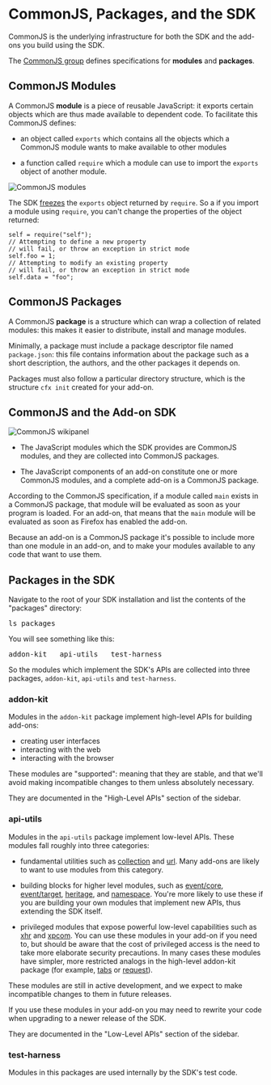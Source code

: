 <!-- This Source Code Form is subject to the terms of the Mozilla Public
   - License, v. 2.0. If a copy of the MPL was not distributed with this
   - file, You can obtain one at http://mozilla.org/MPL/2.0/. -->

# CommonJS, Packages, and the SDK #

CommonJS is the underlying infrastructure for both the SDK and the add-ons
you build using the SDK.

The [CommonJS group](http://wiki.commonjs.org/wiki/CommonJS) defines
specifications for **modules** and **packages**.

## CommonJS Modules ##

A CommonJS **module** is a piece of reusable JavaScript: it exports certain
objects which are thus made available to dependent code. To facilitate this
CommonJS defines:

* an object called `exports` which contains all the objects which a CommonJS
module wants to make available to other modules

* a function called `require` which a module can use to import the `exports`
object of another module.

![CommonJS modules](static-files/media/commonjs-modules.png)

The SDK
[freezes](https://developer.mozilla.org/en/JavaScript/Reference/Global_Objects/Object/freeze)
the `exports` object returned by `require`. So a if you import a module using
`require`, you can't change the properties of the object returned:

    self = require("self");
    // Attempting to define a new property
    // will fail, or throw an exception in strict mode
    self.foo = 1;
    // Attempting to modify an existing property
    // will fail, or throw an exception in strict mode
    self.data = "foo";

## CommonJS Packages ##

A CommonJS **package** is a structure which can wrap a collection of related
modules: this makes it easier to distribute, install and manage modules.

Minimally, a package must include a package descriptor file named
`package.json`: this file contains information about the package such as a short
description, the authors, and the other packages it depends on.

Packages must also follow a particular directory structure, which is the
structure `cfx init` created for your add-on.

## CommonJS and the Add-on SDK ##

<img class="image-right" src="static-files/media/commonjs-wikipanel.png"
alt="CommonJS wikipanel">

* The JavaScript modules which the SDK provides are CommonJS modules, and they
are collected into CommonJS packages.

* The JavaScript components of an add-on constitute one or more
CommonJS modules, and a complete add-on is a CommonJS package.

According to the CommonJS specification, if a module called `main` exists in a
CommonJS package, that module will be evaluated as soon as your program is
loaded. For an add-on, that means that the `main` module will be evaluated as
soon as Firefox has enabled the add-on.

Because an add-on is a CommonJS package it's possible to include more than one
module in an add-on, and to make your modules available to any code that want
to use them.

## Packages in the SDK ##

Navigate to the root of your SDK installation and list the contents of
the "packages" directory:

<pre>
ls packages
</pre>

You will see something like this:

<pre>
addon-kit	api-utils	test-harness
</pre>

So the modules which implement the SDK's APIs are
collected into three packages, `addon-kit`, `api-utils` and `test-harness`.

### <a name="addon-kit">addon-kit</a> ###

Modules in the `addon-kit` package implement high-level APIs for
building add-ons:

* creating user interfaces
* interacting with the web
* interacting with the browser

These modules are "supported": meaning that they are stable, and that
we'll avoid making incompatible changes to them unless absolutely
necessary.

They are documented in the "High-Level APIs" section
of the sidebar.

### <a name="api-utils">api-utils</a> ###

Modules in the `api-utils` package implement low-level APIs. These
modules fall roughly into three categories:

* fundamental utilities such as
[collection](modules/sdk/platform/xpcom.html) and
[url](modules/sdk/url.html). Many add-ons are likely to
want to use modules from this category.

* building blocks for higher level modules, such as
[event/core](modules/sdk/event/core.html),
[event/target](modules/sdk/event/target.html),
[heritage](modules/sdk/core/heritage.html), and
[namespace](modules/sdk/core/namespace.html). You're more
likely to use these if you are building your own modules that
implement new APIs, thus extending the SDK itself.

* privileged modules that expose powerful low-level capabilities
such as [xhr](modules/sdk/net/xhr.html) and
[xpcom](modules/sdk/platform/xpcom.html). You can use these
modules in your add-on if you need to, but should be aware that
the cost of privileged access is the need to take more elaborate
security precautions. In many cases these modules have simpler,
more restricted analogs in the high-level addon-kit package (for
example, [tabs](modules/sdk/tabs.html) or
[request](modules/sdk/request.html)).

<div class="warning">
<p>These modules are still in active development,
and we expect to make incompatible changes to them in future releases.
</p>
If you use these modules in your add-on you may need to rewrite your
code when upgrading to a newer release of the SDK.
</div>

They are documented in the "Low-Level APIs" section of the sidebar.

### test-harness ###

Modules in this packages are used internally by the SDK's test code.

